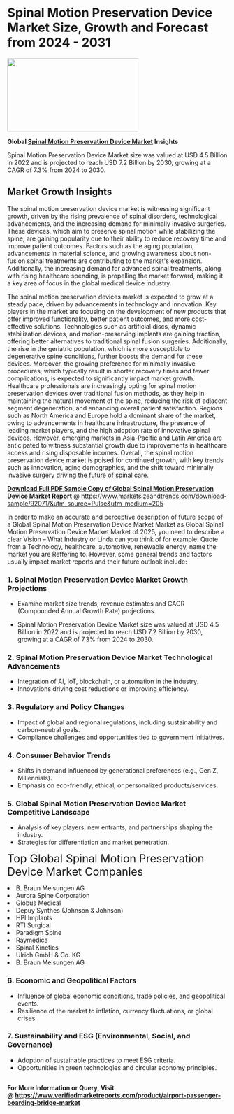 <H1>Spinal Motion Preservation Device Market Size, Growth and Forecast from 2024 - 2031</H1><img class="aligncenter size-medium wp-image-584254" src="https://thirdeyenews.in/wp-content/uploads/2024/09/Global-Market-Research-300x168.jpeg" alt="" width="300" height="168" /><p><strong>Global&nbsp;<a href="https://www.marketsizeandtrends.com/download-sample/92071/&amp;utm_source=Pulse&amp;utm_medium=205">Spinal Motion Preservation Device Market</a> Insights</strong></p><p>Spinal Motion Preservation Device Market size was valued at USD 4.5 Billion in 2022 and is projected to reach USD 7.2 Billion by 2030, growing at a CAGR of 7.3% from 2024 to 2030.</p><p><h2>Market Growth Insights</h2> <p>The spinal motion preservation device market is witnessing significant growth, driven by the rising prevalence of spinal disorders, technological advancements, and the increasing demand for minimally invasive surgeries. These devices, which aim to preserve spinal motion while stabilizing the spine, are gaining popularity due to their ability to reduce recovery time and improve patient outcomes. Factors such as the aging population, advancements in material science, and growing awareness about non-fusion spinal treatments are contributing to the market's expansion. Additionally, the increasing demand for advanced spinal treatments, along with rising healthcare spending, is propelling the market forward, making it a key area of focus in the global medical device industry.</p> <p><a href="#"></a></p> <p>The spinal motion preservation devices market is expected to grow at a steady pace, driven by advancements in technology and innovation. Key players in the market are focusing on the development of new products that offer improved functionality, better patient outcomes, and more cost-effective solutions. Technologies such as artificial discs, dynamic stabilization devices, and motion-preserving implants are gaining traction, offering better alternatives to traditional spinal fusion surgeries. Additionally, the rise in the geriatric population, which is more susceptible to degenerative spine conditions, further boosts the demand for these devices. Moreover, the growing preference for minimally invasive procedures, which typically result in shorter recovery times and fewer complications, is expected to significantly impact market growth. Healthcare professionals are increasingly opting for spinal motion preservation devices over traditional fusion methods, as they help in maintaining the natural movement of the spine, reducing the risk of adjacent segment degeneration, and enhancing overall patient satisfaction. Regions such as North America and Europe hold a dominant share of the market, owing to advancements in healthcare infrastructure, the presence of leading market players, and the high adoption rate of innovative spinal devices. However, emerging markets in Asia-Pacific and Latin America are anticipated to witness substantial growth due to improvements in healthcare access and rising disposable incomes. Overall, the spinal motion preservation device market is poised for continued growth, with key trends such as innovation, aging demographics, and the shift toward minimally invasive surgery driving the future of spinal care. <p><a href="#"></p><p><span class=""><strong>Download Full PDF Sample Copy of Global Spinal Motion Preservation Device Market Report</strong> @ <a href="https://www.marketsizeandtrends.com/download-sample/92071/&amp;utm_source=Pulse&amp;utm_medium=205" target="_blank">https://www.marketsizeandtrends.com/download-sample/92071/&amp;utm_source=Pulse&amp;utm_medium=205</a></span></p><p>In order to make an accurate and perceptive description of future scope of a Global&nbsp;Spinal Motion Preservation Device Market Market as Global&nbsp;Spinal Motion Preservation Device Market Market of 2025, you need to describe a clear Vision &ndash; What Industry or Linda can you think of for example: Quote from a Technology, healthcare, automotive, renewable energy, name the market you are Reffering to. However, some general trends and factors usually impact market reports and their future outlook include:</p><h3>1.&nbsp;<strong>Spinal Motion Preservation Device Market Growth Projections</strong></h3><ul><li>Examine market size trends, revenue estimates and CAGR (Compounded Annual Growth Rate) projections.</li><li><p>Spinal Motion Preservation Device Market size was valued at USD 4.5 Billion in 2022 and is projected to reach USD 7.2 Billion by 2030, growing at a CAGR of 7.3% from 2024 to 2030.</p></li></ul><h3>2.&nbsp;<strong>Spinal Motion Preservation Device Market Technological Advancements</strong></h3><ul><li>Integration of AI, IoT, blockchain, or automation in the industry.</li><li>Innovations driving cost reductions or improving efficiency.</li></ul><h3>3.&nbsp;<strong>Regulatory and Policy Changes</strong></h3><ul><li>Impact of global and regional regulations, including sustainability and carbon-neutral goals.</li><li>Compliance challenges and opportunities tied to government initiatives.</li></ul><h3>4.&nbsp;<strong>Consumer Behavior Trends</strong></h3><ul><li>Shifts in demand influenced by generational preferences (e.g., Gen Z, Millennials).</li><li>Emphasis on eco-friendly, ethical, or personalized products/services.</li></ul><h3>5.&nbsp;<strong>Global Spinal Motion Preservation Device Market Competitive Landscape</strong></h3><ul><li>Analysis of key players, new entrants, and partnerships shaping the industry.</li><li>Strategies for differentiation and market penetration.</li></ul><p data-pm-slice="1 1 []"><span style="color: inherit; font-family: inherit; font-size: 25px;">Top Global Spinal Motion Preservation Device Market Companies</span></p><div class="" data-test-id=""><p><li>B. Braun Melsungen AG</li><li> Aurora Spine Corporation</li><li> Globus Medical</li><li> Depuy Synthes (Johnson & Johnson)</li><li> HPI Implants</li><li> RTI Surgical</li><li> Paradigm Spine</li><li> Raymedica</li><li> Spinal Kinetics</li><li> Ulrich GmbH & Co. KG</li><li> B. Braun Melsungen AG</li></p></div><h3>6.&nbsp;<strong>Economic and Geopolitical Factors</strong></h3><ul><li>Influence of global economic conditions, trade policies, and geopolitical events.</li><li>Resilience of the market to inflation, currency fluctuations, or global crises.</li></ul><h3>7.&nbsp;<strong>Sustainability and ESG (Environmental, Social, and Governance)</strong></h3><ul><li>Adoption of sustainable practices to meet ESG criteria.</li><li>Opportunities in green technologies and circular economy principles.</li></ul><h2><strong style="font-size: 14px;">For More Information or Query, Visit @&nbsp;</strong><a style="background-color: #ffffff; font-size: 14px;" href="https://www.marketsizeandtrends.com/report/spinal-motion-preservation-device-market/" target="_blank">https://www.verifiedmarketreports.com/product/airport-passenger-boarding-bridge-market</a></h2>
